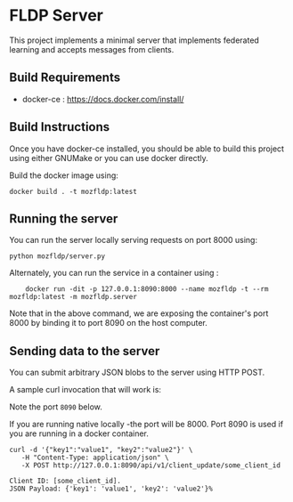 # FLDP Server

This project implements a minimal server that implements federated
learning and accepts messages from clients.



## Build Requirements

* docker-ce : https://docs.docker.com/install/


## Build Instructions

Once you have docker-ce installed, you should be able to build this
project using either GNUMake or you can use docker directly.


Build the docker image using:

```
docker build . -t mozfldp:latest
```



## Running the server

You can run the server locally serving requests on port 8000 using:

```
python mozfldp/server.py
```

Alternately, you can run the service in a container using :

```
	docker run -dit -p 127.0.0.1:8090:8000 --name mozfldp -t --rm mozfldp:latest -m mozfldp.server
```

Note that in the above command, we are exposing the container's port
8000 by binding it to port 8090 on the host computer.


## Sending data to the server


You can submit arbitrary JSON blobs to the server using HTTP POST.

A sample curl invocation that will work is:

Note the port `8090` below.

If you are running native locally -the port will be 8000.  Port 8090
is used if you are running in a docker container.

```
curl -d '{"key1":"value1", "key2":"value2"}' \
   -H "Content-Type: application/json" \
   -X POST http://127.0.0.1:8090/api/v1/client_update/some_client_id

Client ID: [some_client_id].
JSON Payload: {'key1': 'value1', 'key2': 'value2'}%
```

